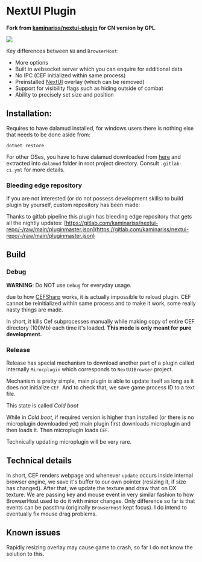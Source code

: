 ﻿# NextUI Plugin

**Fork from [kaminariss/nextui-plugin](https://gitlab.com/kaminariss/nextui-plugin/) for CN version by GPL**.

[![](https://i.imgur.com/C14liOC.png)](https://discord.gg/2mMbXD4HQN)

Key differences between `NU` and `BrowserHost`:

- More options
- Built in websocket server which you can enquire for additional data
- No IPC (CEF initialized within same process)
- Preinstalled [NextUI](https://kaminaris.github.io/Next-UI/?OVERLAY_WS=ws://127.0.0.1:10501/ws)
overlay (which can be removed)
- Support for visibility flags such as hiding outside of combat
- Ability to precisely set size and position

## Installation:

Requires to have dalamud installed, for windows users there is nothing
else that needs to be done aside from:

`dotnet restore`

For other OSes, you have to have dalamud downloaded from
[here](https://goatcorp.github.io/dalamud-distrib/stg/latest.zip)
and extracted into `dalamud` folder in root project directory.
Consult `.gitlab-ci.yml` for more details.

### Bleeding edge repository

If you are not interested (or do not possess development skills) to build
plugin by yourself, custom repository has been made:

Thanks to gitlab pipeline this plugin has bleeding edge repository that
gets all the nightly updates:
[https://gitlab.com/kaminariss/nextui-repo/-/raw/main/pluginmaster.json](https://gitlab.com/kaminariss/nextui-repo/-/raw/main/pluginmaster.json)

## Build

### Debug

**WARNING**: Do NOT use `Debug` for everyday usage.

due to how [CEFSharp](https://cefsharp.github.io/) works, it is actually
impossible to reload plugin. CEF cannot be reinitialized within same
process and to make it work, some really nasty things are made.

In short, it kills Cef subprocesses manually while making copy of entire
CEF directory (100Mb) each time it's loaded. **This mode is only meant for
pure development.**

### Release

Release has special mechanism to download another part of a plugin called
internally `Mirocplugin` which corresponds to `NextUIBrowser` project.

Mechanism is pretty simple, main plugin is able to update itself as long as
it does not initialize `CEF`. And to check that, we save game process ID
to a text file.

This state is called *Cold boot*

While in *Cold boot*, if required version is higher than installed
(or there is no microplugin downloaded yet) main plugin first downloads
microplugin and then loads it. Then microplugin loads `CEF`.

Technically updating microplugin will be very rare.

## Technical details

In short, CEF renders webpage and whenever `update` occurs inside internal
browser engine, we save it's buffer to our own pointer (resizing it, if
size has changed). After that, we update the texture and draw that on DX
texture. We are passing key and mouse event in very similar fashion to how
BrowserHost used to do it with minor changes. Only difference so far is that
events can be passthru (originally `BrowserHost` kept focus). I do intend to
eventually fix mouse drag problems.

## Known issues

Rapidly resizing overlay may cause game to crash, so far I do not know
the solution to this.